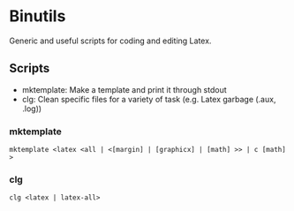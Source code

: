 # Binutils

Generic and useful scripts for coding and editing Latex.

## Scripts

* mktemplate: Make a template and print it through stdout
* clg: Clean specific files for a variety of task (e.g. Latex garbage (.aux, .log))


### mktemplate

    mktemplate <latex <all | <[margin] | [graphicx] | [math] >> | c [math] >

### clg

    clg <latex | latex-all>
